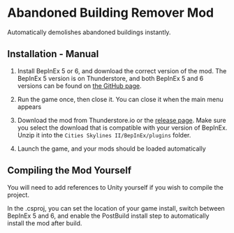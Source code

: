 # Abandoned Building Remover Mod
 
Automatically demolishes abandoned buildings instantly.
    
## Installation - Manual
1. Install BepInEx 5 or 6, and download the correct version of the mod. The BepInEx 5 version is on Thunderstore, and both BepInEx 5 and 6 versions can be found on [the GitHub page](https://github.com/Wayzware/AbandonedBuildingRemover).

2. Run the game once, then close it. You can close it when the main menu appears

3. Download the mod from Thunderstore.io or the [release page](https://github.com/Wayzware/AbandonedBuildingRemoverreleases). Make sure you select the download that is compatible with your version of BepInEx. Unzip it into the `Cities Skylines II/BepInEx/plugins` folder.

4. Launch the game, and your mods should be loaded automatically

## Compiling the Mod Yourself
You will need to add references to Unity yourself if you wish to compile the project.

In the .csproj, you can set the location of your game install, switch between BepInEx 5 and 6, and enable the PostBuild install step to automatically install the mod after build.
